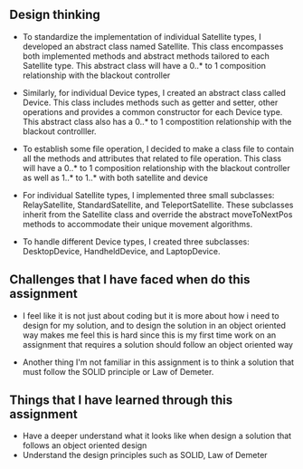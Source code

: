 ## Design thinking
- To standardize the implementation of individual Satellite types, I developed an abstract class named Satellite. This class encompasses both implemented methods and abstract methods tailored to each Satellite type. This abstract class will have a 0..* to 1 composition relationship with the blackout controller

- Similarly, for individual Device types, I created an abstract class called Device. This class includes methods such as getter and setter, other operations and provides a common constructor for each Device type. This abstract class also has a 0..* to 1 compostition relationship with the blackout controlller.

- To establish some file operation, I decided to make a class file to contain all the methods and attributes that related to file operation. This class will have a 0..* to 1 composition relationship with the blackout controller as well as 1..* to 1..* with both satellite and device

- For individual Satellite types, I implemented three small subclasses: RelaySatellite, StandardSatellite, and TeleportSatellite. These subclasses inherit from the Satellite class and override the abstract moveToNextPos methods to accommodate their unique movement algorithms. 

- To handle different Device types, I created three subclasses: DesktopDevice, HandheldDevice, and LaptopDevice.

## Challenges that I have faced when do this assignment
- I feel like it is not just about coding but it is more about how i need to design for my solution, and to design the solution in an object oriented way makes me feel this is hard since this is my first time work on an assignment that requires a solution should follow an object oriented way

- Another thing I'm not familiar in this assignment is to think a solution that must follow the SOLID principle or Law of Demeter.


## Things that I have learned through this assignment
- Have a deeper understand what it looks like when design a solution that follows an object oriented design
- Understand the design principles such as SOLID, Law of Demeter